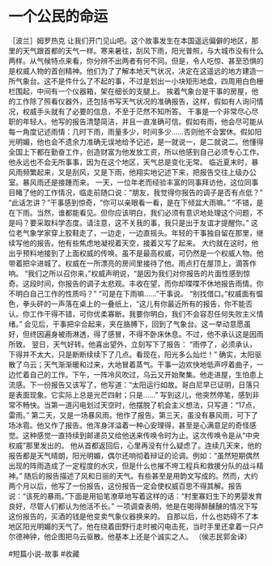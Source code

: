 # 一个公民的命运

［波兰］姆罗热克
让我们开门见山吧。这个故事发生在本国遥远偏僻的地区，那里的天气跟首都的天气一样。寒来暑往，刮风下雨，阳光普照，与大城市没有什么两样。从气候特点来看，你分辨不出两者有何不同。但是，令人吃惊、甚至恐惧的是权威人物的首创精神。他们为了了解本地天气状况，决定在这遥远的地方建造一所气象台。这不是件什么了不起的事，不过是划出一小块矩形地盘，四周用白色栅栏围起，中间有一个仪器箱，架在细长的支腿上。 挨着气象台是干事的房屋，他的工作除了照看仪器外，还包括书写天气状况的准确报告，这样，假如有人询问情况，权威手头就有了必要的信息，不至于茫然不知所答。 干事是一个非常尽心尽职的年轻人。他写的报告清楚简洁，并且一直准确可信。假如有雨，他会尽可能从每一角度记述雨情：几时下雨，雨量多少，时间多少……否则他不会罢休。假如阳光明媚，他也会不遗余力准确无误地给予记述，是一就说一，是二就说二。他懂得全国上下都在勤奋工作，创造财富为他发放工资，所以他感到自己必须专心工作。他永远也不会无所事事，因为在这个地区，天气总是变化无常。 临近夏末时，暴风雨频繁起来，又是刮风，又是下雨，他翔实地记述下来，把报告交往上级办公室。暴风雨还是接踵而来。 一天，一位年老而经验丰富的同事拜访他，这位同事目睹了他的工作情况，临走前随口说：“朋友，我觉得你报告的调子是否有点低？” “此话怎讲？”干事感到惊奇，“你可以亲眼看一看，是在下倾盆大雨嘛。” “不错，是在下雨。当然，谁都能看见。但你应该明白，我们必须有意识地处理这个问题，不是吗？要采取科学态度。请注意，这不关我的事，我只是出于友谊才提醒你。” 这位老气象学家穿上胶鞋走了，一边走，一边直摇头。年轻的干事独自留在那里，继续写他的报告。他有些焦虑地凝视着天空，接着又写了起来。 大约就在这时，他出乎预料地接到了上面权威的传唤。虽不是最高权威，可仍然是一个权威人物。他带着把伞进城了。权威在一所漂亮的房间里接待了他。雨点打在屋顶上，滴答作响。 “我们之所以召你来，”权威声明说，“是因为我们对你报告的片面性感到惊奇。这段时间，你报告的调子太悲观。丰收在望，而你却喋喋不休地报告雨情。你不明白自己工作的性质吗？” “可是在下雨嘛……”干事说。 “别找借口。”权威面有愠色，拳头砰的一声落在桌上的一叠纸上，“这儿有你最近所有的报告，你不能否认。你工作干得不错，可你优柔寡断。我要你明白，我们不会容忍任何失败主义情绪。” 会见后，干事把伞合起来，夹在胳膊下，回到了气象台。这一举动意愿虽好，但终因遍身被雨淋透，得了感冒，不得不卧床休息。不过，他不承认这是因雨所致。 翌日，天气好转。他喜出望外，立刻写下了报告： “雨停了，必须承认，下得并不太大，只是断断续续下了几点。看现在，阳光多么灿烂！” 确实，太阳驱散了乌云；天气渐渐暖和过来，大地冒着蒸气。干事一边欢快地低声哼着曲子，一边忙着自己的工作。下午，一阵冷风吹过，乌云又开始聚集。他走进屋，生怕患上流感。下一份报告又该写了，他写道：“太阳运行如故。哥白尼早已证明，日落只是表面现象。它实际上总是光芒四射；只是……” 写到这儿，他突然停笔，感到非常不畅快。当第一道闪电划过天空时，他摆脱了机会主义想法，只写道：“17点，雷雨。” 第二天，又是一场暴风雨。他作了报告。第三天，虽没有暴风雨，可下了场冰雹。他又作了报告。他浑身洋溢着一种心安理得，甚至是心满意足的奇怪感觉。这种感觉一直持续到邮递员又给他送来传唤令时为止。这次传唤令是从“中央权威”那里发出的。 他从首都返回后，心里再没有什么疑虑了。连续几天来，他的报告都是天气晴朗，阳光明媚，偶尔还响彻着辩证的论调。例如：“虽然短期偶然出现的阵雨造成了一定程度的水灾，但是什么也摧不垮工程兵和救援分队的战斗精神。” 随后的报告描述了风和日丽的天气。有些甚至是用韵文写成的。然而，大约两个月以后，他写了一份报告，这份报告一定会使权威百思不得其解。报告说：“该死的暴雨。”下面是用铅笔潦草地写着这样的话：“村里寡妇生下的男婴发育良好，尽管人们都认为他活不长。” 一项调查表明，他是在喝得醉醺醺的情况下写这份报告的，买酒的钱是他变卖气象仪器换来的。 自那以后，什么也妨碍不了本地区阳光明媚的天气了。他在绕着田野行走时被闪电击死，当时手里还拿着一只卢尔德神钟，他企图把乌云驱散。他基本上还是个诚实之人。
（侯志民郭金译）



#短篇小说-故事 #收藏